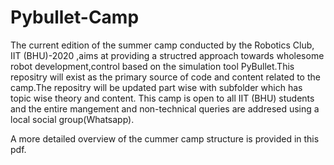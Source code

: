 # Pybullet-Camp

The current edition of the summer camp conducted by the Robotics Club, IIT (BHU)-2020 ,aims at providing a structred approach towards wholesome robot development,control based on the simulation tool PyBullet.This repositry will exist as the primary source of code and content related to the camp.The repositry will be updated part wise with subfolder which has topic wise theory and content.
This camp is open to all IIT (BHU) students and the entire mangement and non-technical queries are addresed using a local social group(Whatsapp).

A more detailed overview of the cummer camp structure is provided in this pdf.

